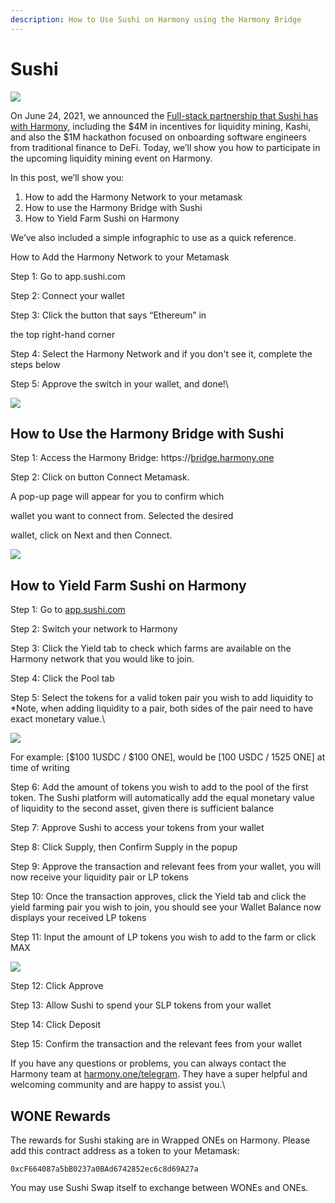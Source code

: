 ```yaml
---
description: How to Use Sushi on Harmony using the Harmony Bridge
---
```


# Sushi

![](https://lh5.googleusercontent.com/JVHjmRtrK1bYrUvkRNlsFfdqHdK5tbM1r4hP4FTBEVHeh0yB8\_MQHYOApO9Bh7wa6CZ5xAurCbdA7i\_AYJw\_fUoyRIPFNDgunufmUnziwWxdDcg72dH8WYNmEOFCSK5upa7fMRRl)

On June 24, 2021, we announced the [Full-stack partnership that Sushi has with Harmony](https://medium.com/harmony-one/sushi-and-harmony-announce-full-stack-partnership-with-4m-in-incentives-6dfaf6dd8887), including the $4M in incentives for liquidity mining, Kashi, and also the $1M hackathon focused on onboarding software engineers from traditional finance to DeFi. Today, we’ll show you how to participate in the upcoming liquidity mining event on Harmony.

In this post, we’ll show you:&#x20;

1. How to add the Harmony Network to your metamask
2. How to use the Harmony Bridge with Sushi
3. How to Yield Farm Sushi on Harmony

We’ve also included a simple infographic to use as a quick reference.

How to Add the Harmony Network to your Metamask

Step 1: Go to app.sushi.com

Step 2: Connect your wallet

Step 3: Click the button that says “Ethereum” in

the top right-hand corner

Step 4: Select the Harmony Network and if you don't see it, complete the steps below

Step 5: Approve the switch in your wallet, and done!\


![](https://lh5.googleusercontent.com/qIasT5AQnVylpzUf4QVqbJdDCIFUMa3YDDz7P-DE2NkH7ieTnZPkl7bR2POwfeb52enIs2XSZCB8T6dncp6w70XW8TiqWWN\_Qc2PFuirMOanAm9gqs9p7jS860Qf37Mn00YP7Le5)

## How to Use the Harmony Bridge with Sushi

Step 1: Access the Harmony Bridge: https://[bridge.harmony.one](https://bridge.harmony.one)

Step 2: Click on button Connect Metamask.

A pop-up page will appear for you to confirm which

wallet you want to connect from. Selected the desired

wallet, click on Next and then Connect.

![](https://lh4.googleusercontent.com/RQT65zyLeW1yZ8SC7woFEn-kz5dwHijh3ykWYrI6yGHs2T4YBjTfN-1tRoPbNl3ANWUoRXDQ7PCXXYF21GmfXX2nxltJtNcPhWnOlnap4aa7rajXFwaWx-5yZHQSFPJViwFbzfBn)

## How to Yield Farm Sushi on Harmony

Step 1: Go to [app.sushi.com](http://app.sushi.com)

Step 2: Switch your network to Harmony

Step 3: Click the Yield tab to check which farms are available on the Harmony network that you would like to join.

Step 4: Click the Pool tab

Step 5: Select the tokens for a valid token pair you wish to add liquidity to \*Note, when adding liquidity to a pair, both sides of the pair need to have exact monetary value.\


![](https://lh3.googleusercontent.com/8XC8t8YA8iN47XvjtxOBEH0p\_OwwPygjpKiLT2DYJtNcdNpM05Clvy\_SUgx5Utd0yU7a4lpIfcXrGFwNYvXnUU-ZOr\_PNbO0H\_FD3I5tl7a4Fxeznnbm0ysoBvKZ5X9XzXRKvpb3)

For example: \[$100 1USDC / $100 ONE], would be \[100 USDC / 1525 ONE] at time of writing

Step 6: Add the amount of tokens you wish to add to the pool of the first token. The Sushi platform will automatically add the equal monetary value of liquidity to the second asset, given there is sufficient balance

Step 7: Approve Sushi to access your tokens from your wallet

Step 8: Click Supply, then Confirm Supply in the popup

Step 9: Approve the transaction and relevant fees from your wallet, you will now receive your liquidity pair or LP tokens

Step 10: Once the transaction approves, click the Yield tab and click the yield farming pair you wish to join, you should see your Wallet Balance now displays your received LP tokens

Step 11: Input the amount of LP tokens you wish to add to the farm or click MAX

![](https://lh5.googleusercontent.com/Ivjk-lbXbcHgIJIpgF-8beioJjXKvco2VeC4EUolE2n0RsMiqz33Cme69vN9J42tK4WiWUrCBefn751ZG3vvXK9ll\_SjDoLHln5iMdhFIDAPs2vtTv85lQ8Zb7D\_wP0mosvigRYz)

Step 12: Click Approve

Step 13: Allow Sushi to spend your SLP tokens from your wallet

Step 14: Click Deposit

Step 15: Confirm the transaction and the relevant fees from your wallet

If you have any questions or problems, you can always contact the Harmony team at [harmony.one/telegram](https://harmony.one/telegram). They have a super helpful and welcoming community and are happy to assist you.\


## WONE Rewards&#x20;

The rewards for Sushi staking are in Wrapped ONEs on Harmony. Please add this contract address as a token to your Metamask:&#x20;

`0xcF664087a5bB0237a0BAd6742852ec6c8d69A27a`

You may use Sushi Swap itself to exchange between WONEs and ONEs.
